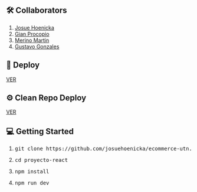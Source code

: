 <!-- COLLABORATORS -->
## 🛠️ Collaborators 
1. <a href="https://github.com/josuehoenicka" target="_blank">Josue Hoenicka</a>
2. <a href="https://github.com/gianprocopio" target="_blank">Gian Procopio</a>
3. <a href="https://github.com/PiensaMcfly" target="_blank">Merino Martin</a>
4. <a href="" target="_blank">Gustavo Gonzales</a>

<!-- LIVE DEMO -->
## 🚀 Deploy
<a href="https://josuehoenicka.github.io/ecommerce-utn/" target="_blank">VER</a>

<!-- - [Live Demo Link]() -->

<!-- PRESENTATION -->
## ⚙️ Clean Repo Deploy
<a href="https://github.com/josuehoenicka/ecommerce-utn" target="_blank">VER</a>

<!-- - [Video Presentation]() -->

<!-- GETTING STARTED -->
## 💻 Getting Started 
1. <pre>git clone https://github.com/josuehoenicka/ecommerce-utn.git</pre>
2. <pre>cd proyecto-react</pre>
3. <pre>npm install</pre>
4. <pre>npm run dev</pre>
